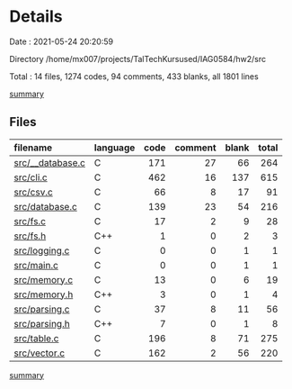 # Details

Date : 2021-05-24 20:20:59

Directory /home/mx007/projects/TalTechKursused/IAG0584/hw2/src

Total : 14 files,  1274 codes, 94 comments, 433 blanks, all 1801 lines

[summary](results.md)

## Files
| filename | language | code | comment | blank | total |
| :--- | :--- | ---: | ---: | ---: | ---: |
| [src/__database.c](/src/__database.c) | C | 171 | 27 | 66 | 264 |
| [src/cli.c](/src/cli.c) | C | 462 | 16 | 137 | 615 |
| [src/csv.c](/src/csv.c) | C | 66 | 8 | 17 | 91 |
| [src/database.c](/src/database.c) | C | 139 | 23 | 54 | 216 |
| [src/fs.c](/src/fs.c) | C | 17 | 2 | 9 | 28 |
| [src/fs.h](/src/fs.h) | C++ | 1 | 0 | 2 | 3 |
| [src/logging.c](/src/logging.c) | C | 0 | 0 | 1 | 1 |
| [src/main.c](/src/main.c) | C | 0 | 0 | 1 | 1 |
| [src/memory.c](/src/memory.c) | C | 13 | 0 | 6 | 19 |
| [src/memory.h](/src/memory.h) | C++ | 3 | 0 | 1 | 4 |
| [src/parsing.c](/src/parsing.c) | C | 37 | 8 | 11 | 56 |
| [src/parsing.h](/src/parsing.h) | C++ | 7 | 0 | 1 | 8 |
| [src/table.c](/src/table.c) | C | 196 | 8 | 71 | 275 |
| [src/vector.c](/src/vector.c) | C | 162 | 2 | 56 | 220 |

[summary](results.md)